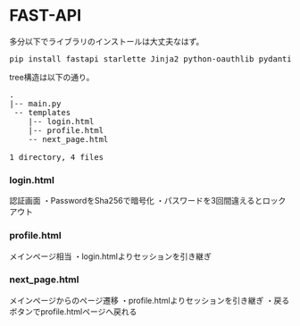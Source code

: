 # FAST-API

多分以下でライブラリのインストールは大丈夫なはず。
<pre>
pip install fastapi starlette Jinja2 python-oauthlib pydantic starlette-session starlette-middleware-trustedhost
</pre>

tree構造は以下の通り。
<pre>
.
|-- main.py
 -- templates
    |-- login.html
    |-- profile.html
    -- next_page.html

1 directory, 4 files
</pre>

### login.html
認証画面
・PasswordをSha256で暗号化
・パスワードを3回間違えるとロックアウト

### profile.html
メインページ相当
・login.htmlよりセッションを引き継ぎ

### next_page.html
メインページからのページ遷移
・profile.htmlよりセッションを引き継ぎ
・戻るボタンでprofile.htmlページへ戻れる


